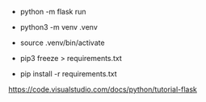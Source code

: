 - python -m flask run

- python3 -m venv .venv
- source .venv/bin/activate

- pip3 freeze > requirements.txt
- pip install -r requirements.txt


https://code.visualstudio.com/docs/python/tutorial-flask